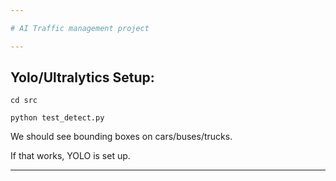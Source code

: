 ```yaml
---

# AI Traffic management project

---
```


## Yolo/Ultralytics Setup:
```
cd src

python test_detect.py
```
We should see bounding boxes on cars/buses/trucks.

If that works, YOLO is set up.

---
